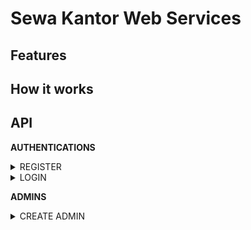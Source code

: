 # Sewa Kantor Web Services

## Features

## How it works

## API

**AUTHENTICATIONS**
<details>
<summary>REGISTER</summary>

- REQUEST | `POST` `BASE_URL/register`
```json
{
  "full_name": "jhondoe",
  "gender": "male",
  "email": "jhondoe@gmail.com",
  "password": "secretpwd123",
  "confirmation_password": "secretpwd123"
}
```

- RESPONSE | `SUCCESS`
```json
{
  "id": 1,
  "full_name": "jhondoe",
  "gender": "male",
  "email": "jhondoe@gmail.com",
  "created_at": "<dateTime>",
  "updated_at": "<dateTime>",
  "deleted_at": "<dateTime>"
}
```

- RESPONSE | `FAILED`
```json
{
  "message": "failed"
}
```

</details>

<details>
<summary>LOGIN</summary>

- REQUEST | `POST` `BASE_URL/login`
```json
{
    "email": "jhondoe@gmail.com",
    "password": "secretpwd123"
}
```
- RESPONSE | `SUCCESS`
```json
{
    "token": "<KEY>"
}
```
- RESPONSE | `FAILED`
```json
{
  "message": "failed"
}
```

</details>

**ADMINS**

<details>
<summary>CREATE ADMIN</summary>

- REQUEST | `POST` `BASE_URL/admin` | `AUTH` `{BearerToken}`
```json
{
    "email": "jhondoe@gmail.com",
    "password": "secretpwd123"
}
```
- RESPONSE | `SUCCESS`
```json
{
    "token": "<KEY>"
}
```
- RESPONSE | `FAILED`
```json
{
  "message": "failed"
}
```

3. OFFICES
4. TRANSACTIONS
5. 
